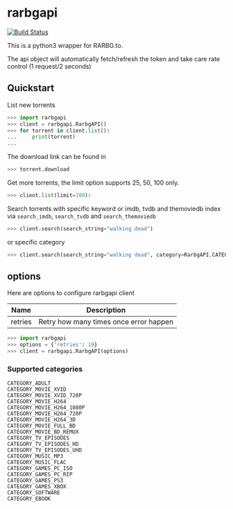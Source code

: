 # rarbgapi

[![Build Status](https://travis-ci.org/verybada/rarbgapi.png)](https://travis-ci.org/verybada/rarbgapi)


This is a python3 wrapper for RARBG.to.

The api object will automatically fetch/refresh the token and take care rate control (1 request/2 seconds)

## Quickstart

List new torrents

``` python
>>> import rarbgapi
>>> client = rarbgapi.RarbgAPI()
>>> for torrent in client.list():
...     print(torrent)
... 
```

The download link can be found in 
``` python
>>> torrent.download
```

Get more torrents, the limit option supports 25, 50, 100 only.
``` python
>>> client.list(limit=100):
```

Search torrents with specific keyword or imdb, tvdb and themoviedb index via `search_imdb`, `search_tvdb` and `search_themoviedb`
``` python
>>> client.search(search_string="walking dead")
```

or specific category
``` python
>>> client.search(search_string="walking dead", category=RarbgAPI.CATEGORY_TV_EPISODES)
```

## options
Here are options to configure rarbgapi client


| Name | Description | 
| -------- | -------- |
| retries     | Retry how many times once error happen     | 

``` python
>>> import rarbgapi
>>> options = {'retries': 10}
>>> client = rarbgapi.RarbgAPI(options)
```


### Supported categories
```
CATEGORY_ADULT
CATEGORY_MOVIE_XVID
CATEGORY_MOVIE_XVID_720P
CATEGORY_MOVIE_H264
CATEGORY_MOVIE_H264_1080P
CATEGORY_MOVIE_H264_720P
CATEGORY_MOVIE_H264_3D
CATEGORY_MOVIE_FULL_BD
CATEGORY_MOVIE_BD_REMUX
CATEGORY_TV_EPISODES
CATEGORY_TV_EPISODES_HD
CATEGORY_TV_EPISODES_UHD
CATEGORY_MUSIC_MP3
CATEGORY_MUSIC_FLAC
CATEGORY_GAMES_PC_ISO
CATEGORY_GAMES_PC_RIP
CATEGORY_GAMES_PS3
CATEGORY_GAMES_XBOX
CATEGORY_SOFTWARE
CATEGORY_EBOOK
```
